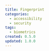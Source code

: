 ```yaml
---
title: Fingerprint
categories:
  - accessibility
  - security
tags:
  - biometrics
created: 0.5.0
updated: 1.0.0
---
```

